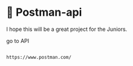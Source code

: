 # 📘 Postman-api
I hope this will be a great project for the Juniors.

go to API
```

https://www.postman.com/
